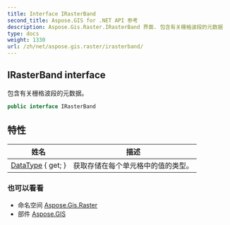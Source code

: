 ```yaml
---
title: Interface IRasterBand
second_title: Aspose.GIS for .NET API 参考
description: Aspose.Gis.Raster.IRasterBand 界面. 包含有关栅格波段的元数据
type: docs
weight: 1330
url: /zh/net/aspose.gis.raster/irasterband/
---
```

## IRasterBand interface

包含有关栅格波段的元数据。

```csharp
public interface IRasterBand
```

## 特性

| 姓名 | 描述 |
| --- | --- |
| [DataType](../../aspose.gis.raster/irasterband/datatype/) { get; } | 获取存储在每个单元格中的值的类型。 |

### 也可以看看

* 命名空间 [Aspose.Gis.Raster](../../aspose.gis.raster/)
* 部件 [Aspose.GIS](../../)


